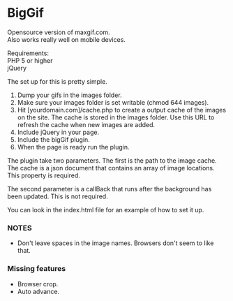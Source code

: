 BigGif
======

Opensource version of maxgif.com.<br/>
Also works really well on mobile devices.<br/>

Requirements:<br/>
PHP 5 or higher<br/>
jQuery<br/>

The set up for this is pretty simple.

<ol>
<li>Dump your gifs in the images folder.</li>
<li>Make sure your images folder is set writable (chmod 644 images).</li>
<li>Hit [yourdomain.com]/cache.php to create a output cache of the images on the site. The cache is stored in the images folder. Use this URL to refresh the cache when new images are added.</li>
<li>Include jQuery in your page.</li>
<li>Include the bigGif plugin.</li>
<li>When the page is ready run the plugin.</li>
</ol>

<p>The plugin take two parameters. The first is the path to the image cache. The cache is a json document that contains an array of image locations. This property is required.</p>
<p>The second parameter is a callBack that runs after the background has been updated. This is not required.</p>

<p>You can look in the index.html file for an example of how to set it up.</p>

<h3>NOTES</h3>
<ul>
    <li>Don't leave spaces in the image names. Browsers don't seem to like that.</li>
</ul>

<h3>Missing features</h3>
<ul>
    <li>Browser crop.</li>
    <li>Auto advance.</li>
</ul>